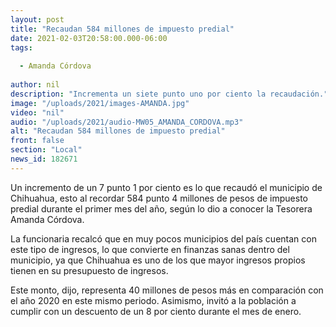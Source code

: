 ```yaml
---
layout: post
title: "Recaudan 584 millones de impuesto predial"
date: 2021-02-03T20:58:00.000-06:00
tags:
  
  - Amanda Córdova
  
author: nil
description: "Incrementa un siete punto uno por ciento la recaudación."
image: "/uploads/2021/images-AMANDA.jpg"
video: "nil"
audio: "/uploads/2021/audio-MW05_AMANDA_CORDOVA.mp3"
alt: "Recaudan 584 millones de impuesto predial"
front: false
section: "Local"
news_id: 182671
---
```


Un incremento de un 7 punto 1 por ciento es lo que recaudó el municipio de Chihuahua, esto al recordar 584 punto 4 millones de pesos de impuesto predial durante el primer mes del año, según lo dio a conocer la Tesorera Amanda Córdova.

La funcionaria recalcó que en muy pocos municipios del país cuentan con este tipo de ingresos, lo que convierte en finanzas sanas dentro del municipio, ya que Chihuahua es uno de los que mayor ingresos propios tienen en su presupuesto de ingresos.

Este monto, dijo, representa 40 millones de pesos más en comparación con el año 2020 en este mismo periodo. Asimismo, invitó a la población a cumplir con un descuento de un 8 por ciento durante el mes de enero.